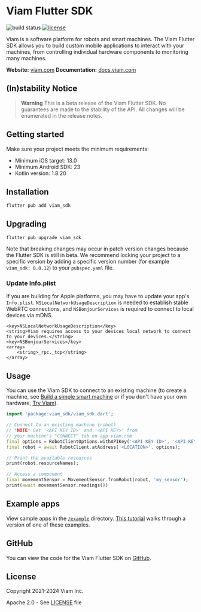 # Viam Flutter SDK

![build status](https://img.shields.io/github/actions/workflow/status/viamrobotics/viam-flutter-sdk/test.yaml?branch=main)
[![license](https://img.shields.io/badge/license-Apache_2.0-blue)](https://github.com/viamrobotics/viam-flutter-sdk/blob/main/LICENSE)

Viam is a software platform for robots and smart machines.
The Viam Flutter SDK allows you to build custom mobile applications to interact with your machines, from controlling individual hardware components to monitoring many machines.

**Website:** [viam.com](https://www.viam.com)
**Documentation:** [docs.viam.com](https://docs.viam.com)

## (In)stability Notice

> **Warning**
> This is a beta release of the Viam Flutter SDK. No guarantees are made to the stability of the API. All changes will be enumerated in the release notes.

## Getting started

Make sure your project meets the minimum requirements:

- Minimum iOS target: 13.0
- Minimum Android SDK: 23
- Kotlin version: 1.8.20

## Installation

`flutter pub add viam_sdk`

## Upgrading

`flutter pub upgrade viam_sdk`

Note that breaking changes may occur in patch version changes because the Flutter SDK is still in beta.
We recommend locking your project to a specific version by adding a specific version number (for example `viam_sdk: 0.0.12`) to your `pubspec.yaml` file.

### Update Info.plist

If you are building for Apple platforms, you may have to update your app's `Info.plist`. `NSLocalNetworkUsageDescription` is needed to establish stable WebRTC connections, and `NSBonjourServices` is required to connect to local devices via mDNS.

```plist
<key>NSLocalNetworkUsageDescription</key>
<string>Viam requires access to your devices local network to connect to your devices.</string>
<key>NSBonjourServices</key>
<array>
    <string>_rpc._tcp</string>
</array>
```

## Usage

You can use the Viam SDK to connect to an existing machine (to create a machine, see [Build a simple smart machine](https://docs.viam.com/use-cases/configure/) or if you don't have your own hardware, [Try Viam](https://docs.viam.com/try-viam/)).

```dart
import 'package:viam_sdk/viam_sdk.dart';

// Connect to an existing machine (robot)
// *NOTE* Get '<API KEY ID>' and '<API KEY>' from
// your machine's "CONNECT" tab on app.viam.com
final options = RobotClientOptions.withAPIKey('<API KEY ID>', '<API KEY>');
final robot = await RobotClient.atAddress('<LOCATION>', options);

// Print the available resources
print(robot.resourceNames);

// Access a component
final movementSensor = MovementSensor.fromRobot(robot, 'my_sensor');
print(await movementSensor.readings())
```

## Example apps

View sample apps in the [`/example`](https://github.com/viamrobotics/viam-flutter-sdk/blob/main/example/) directory.
[This tutorial](https://docs.viam.com/tutorials/control/flutter-app/) walks through a version of one of these examples.

## GitHub

You can view the code for the Viam Flutter SDK on [GitHub](https://github.com/viamrobotics/viam-flutter-sdk).

## License

Copyright 2021-2024 Viam Inc.

Apache 2.0 - See [LICENSE](https://github.com/viamrobotics/viam-python-sdk/blob/main/LICENSE) file
